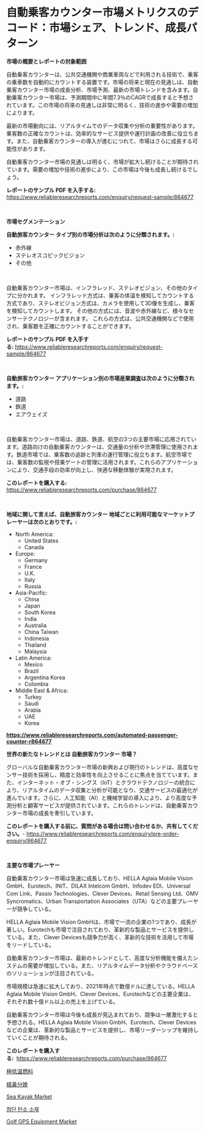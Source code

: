 <p><h1>自動乗客カウンター市場メトリクスのデコード：市場シェア、トレンド、成長パターン</h1></p><p><strong>市場の概要とレポートの対象範囲</strong></p>
<p><p>自動乗客カウンターは、公共交通機関や商業車両などで利用される技術で、乗客の乗車数を自動的にカウントする装置です。市場の将来と現在の見通しは、自動乗客カウンター市場の成長分析、市場予測、最新の市場トレンドを含みます。自動乗客カウンター市場は、予測期間中に年間7.3％のCAGRで成長すると予想されています。この市場の将来の見通しは非常に明るく、技術の進歩や需要の増加によります。</p><p>最新の市場動向には、リアルタイムでのデータ収集や分析の重要性があります。乗客数の正確なカウントは、効率的なサービス提供や運行計画の改善に役立ちます。また、自動乗客カウンターの導入が進むにつれて、市場はさらに成長する可能性があります。</p><p>自動乗客カウンター市場の見通しは明るく、市場が拡大し続けることが期待されています。需要の増加や技術の進歩により、この市場は今後も成長し続けるでしょう。</p></p>
<p><strong>レポートのサンプル PDF を入手する:</strong> <a href="https://www.reliableresearchreports.com/enquiry/request-sample/864677">https://www.reliableresearchreports.com/enquiry/request-sample/864677</a></p>
<p>&nbsp;</p>
<p><strong>市場セグメンテーション</strong></p>
<p><strong>自動旅客カウンター タイプ別の市場分析は次のように分類されます。:</strong></p>
<p><ul><li>赤外線</li><li>ステレオスコピックビジョン</li><li>その他</li></ul></p>
<p>&nbsp;</p>
<p><p>自動乗客カウンター市場は、インフラレッド、ステレオビジョン、その他のタイプに分かれます。 インフラレッド方式は、乗客の体温を検知してカウントする方式であり、ステレオビジョン方式は、カメラを使用して3D像を生成し、乗客を検知してカウントします。 その他の方式には、音波や赤外線など、様々なセンサーテクノロジーが含まれます。 これらの方式は、公共交通機関などで使用され、乗客数を正確にカウントすることができます。</p></p>
<p><strong>レポートのサンプル PDF を入手する:</strong>&nbsp;<a href="https://www.reliableresearchreports.com/enquiry/request-sample/864677">https://www.reliableresearchreports.com/enquiry/request-sample/864677</a></p>
<p>&nbsp;</p>
<p><strong> 自動旅客カウンター アプリケーション別の市場産業調査は次のように分類されます。:</strong></p>
<p><ul><li>道路</li><li>鉄道</li><li>エアウェイズ</li></ul></p>
<p>&nbsp;</p>
<p><p>自動乗客カウンター市場は、道路、鉄道、航空の3つの主要市場に応用されています。道路向けの自動乗客カウンターは、交通量の分析や渋滞管理に使用されます。鉄道市場では、乗客数の追跡と列車の運行管理に役立ちます。航空市場では、乗客数の監視や搭乗ゲートの管理に活用されます。これらのアプリケーションにより、交通手段の効率が向上し、快適な移動体験が実現されます。</p></p>
<p><strong>このレポートを購入する:</strong>&nbsp; <a href="https://www.reliableresearchreports.com/purchase/864677">https://www.reliableresearchreports.com/purchase/864677</a></p>
<p>&nbsp;</p>
<p><strong>地域に関して言えば、自動旅客カウンター 地域ごとに利用可能なマーケットプレーヤーは次のとおりです。:</strong></p>
<p><ul>
    <li>
        North America:
        <ul>
            <li>United States</li>
            <li>Canada</li>
        </ul>
    </li>
    <li>
        Europe:
        <ul>
            <li>Germany</li>
            <li>France</li>
            <li>U.K.</li>
            <li>Italy</li>
            <li>Russia</li>
        </ul>
    </li>
    <li>
        Asia-Pacific:
        <ul>
            <li>China</li>
            <li>Japan</li>
            <li>South Korea</li>
            <li>India</li>
            <li>Australia</li>
            <li>China Taiwan</li>
            <li>Indonesia</li>
            <li>Thailand</li>
            <li>Malaysia</li>
        </ul>
    </li>
    <li>
        Latin America:
        <ul>
            <li>Mexico</li>
            <li>Brazil</li>
            <li>Argentina Korea</li>
            <li>Colombia</li>
        </ul>
    </li>
    <li>
        Middle East & Africa:
        <ul>
            <li>Turkey</li>
            <li>Saudi</li>
            <li>Arabia</li>
            <li>UAE</li>
            <li>Korea</li>
        </ul>
    </li>
    </ul></p>
<p><strong><a href="https://www.reliableresearchreports.com/automated-passenger-counter-r864677">https://www.reliableresearchreports.com/automated-passenger-counter-r864677</a></strong>&nbsp;</p>
<p><strong>世界の新たなトレンドとは 自動旅客カウンター 市場？</strong></p>
<p><p>グローバルな自動乗客カウンター市場の新興および現行のトレンドは、高度なセンサー技術を採用し、精度と効率性を向上させることに焦点を当てています。また、インターネット・オブ・シングス（IoT）とクラウドテクノロジーの統合により、リアルタイムのデータ収集と分析が可能となり、交通サービスの最適化が進んでいます。さらに、人工知能（AI）と機械学習の導入により、より高度な予測分析と顧客サービスが提供されています。これらのトレンドは、自動乗客カウンター市場の成長を牽引しています。</p></p>
<p><strong>このレポートを購入する前に、質問がある場合は問い合わせるか、共有してください。</strong>- <a href="https://www.reliableresearchreports.com/enquiry/pre-order-enquiry/864677">https://www.reliableresearchreports.com/enquiry/pre-order-enquiry/864677</a></p>
<p>&nbsp;</p>
<p><strong>主要な市場プレーヤー</strong></p>
<p><p>自動乗客カウンター市場は急速に成長しており、HELLA Aglaia Mobile Vision GmbH、Eurotech、INIT、DILAX Intelcom GmbH、Infodev EDI、Universal Com Link、Passio Technologies、Clever Devices、Retail Sensing Ltd、GMV Syncromatics、Urban Transportation Associates（UTA）などの主要プレーヤーが競争している。</p><p>HELLA Aglaia Mobile Vision GmbHは、市場で一流の企業の1つであり、成長が著しい。Eurotechも市場で注目されており、革新的な製品とサービスを提供している。また、Clever Devicesも競争力が高く、革新的な技術を活用して市場をリードしている。</p><p>自動乗客カウンター市場は、最新のトレンドとして、高度な分析機能を備えたシステムの需要が増加している。また、リアルタイムデータ分析やクラウドベースのソリューションが注目されている。</p><p>市場規模は急速に拡大しており、2021年時点で数億ドルに達している。HELLA Aglaia Mobile Vision GmbH、Clever Devices、Eurotechなどの主要企業は、それぞれ数十億ドル以上の売上を上げている。</p><p>自動乗客カウンター市場は今後も成長が見込まれており、競争は一層激化すると予想される。HELLA Aglaia Mobile Vision GmbH、Eurotech、Clever Devicesなどの企業は、革新的な製品とサービスを提供し、市場リーダーシップを維持していくことが期待される。</p></p>
<p><strong>このレポートを購入する:</strong>&nbsp;&nbsp;<a href="https://www.reliableresearchreports.com/purchase/864677">https://www.reliableresearchreports.com/purchase/864677</a></p>
<p><p><a href="https://medium.com/@julian6skinner/%E6%B6%B2%E4%BD%93%E7%AA%92%E7%B4%A0%E7%87%83%E6%96%99%E3%81%AE%E5%B8%82%E5%A0%B4%E5%8B%95%E5%90%91%E3%81%A8%E5%B8%82%E5%A0%B4%E5%88%86%E6%9E%90%E3%81%AF-2024%E5%B9%B4%E3%81%8B%E3%82%892031%E5%B9%B4%E3%81%BE%E3%81%A7%E3%81%AE%E6%9C%9F%E9%96%93%E3%81%AE%E4%BA%88%E6%B8%AC%E3%81%A7%E3%81%99-de76bdebfaf7">極低温燃料</a></p><p><a href="https://medium.com/@rexkhler2023/%E9%BC%BB%E8%85%94%E6%8A%95%E4%B8%8E%E5%B8%82%E5%A0%B4-%E7%AB%B6%E4%BA%89%E5%88%86%E6%9E%90-%E5%B8%82%E5%A0%B4%E5%8B%95%E5%90%91-2031%E5%B9%B4%E3%81%BE%E3%81%A7%E3%81%AE%E4%BA%88%E6%B8%AC-2d46092e4f90">経鼻分娩</a></p><p><a href="https://github.com/juancolorado15/Market-Research-Report-List-2/blob/main/sea-kayak-market.md">Sea Kayak Market</a></p><p><a href="https://medium.com/@kelsihoppe/%EA%B3%A0%EA%B8%89-%ED%83%84%EC%86%8C-%EC%86%8C%EC%9E%AC-%EC%8B%9C%EC%9E%A5-%ED%86%B5%EC%B0%B0-%EC%8B%9C%EC%9E%A5-%EB%8F%99%ED%96%A5-%EC%84%B1%EC%9E%A5-2024%EB%85%84%EB%B6%80%ED%84%B0-2031%EB%85%84%EA%B9%8C%EC%A7%80-%EC%98%88%EC%B8%A1%EB%90%9C-%EA%B2%83-525694d93dee">첨단 탄소 소재</a></p><p><a href="https://github.com/dx0328/Market-Research-Report-List-2/blob/main/golf-gps-equipment-market.md">Golf GPS Equipment Market</a></p></p>